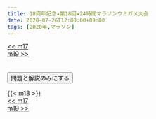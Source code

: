 ```yaml
---
title: 18周年記念★第18回★24時間マラソンウミガメ大会
date: 2020-07-26T12:00:00+09:00
tags: [2020年,マラソン]
---
```

<div class="th_left"><a href="../m17"><< m17</a></div>
<div class="th_right"><a href="../m19">m19 >></a></div>
<br><br>
<script src="../../js/cupsoup.js"></script>
<form>
<input type="button" value="問題と解説のみにする" onClick="toggleCupsoup()">
</form>
{{< m18 >}}
<div class="th_left"><a href="../m17"><< m17</a></div>
<div class="th_right"><a href="../m19">m19 >></a></div>